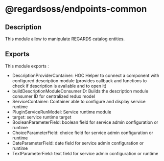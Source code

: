 # @regardsoss/endpoints-common

## Description

This module allow to manipulate REGARDS catalog entities.

## Exports

This module exports :
 * DescriptionProviderContainer: HOC Helper to connect a component with configured description module (provides callback and functions to check if description is available and to open it)
 * buildDescriptionModuleConsumerID: Builds the description module consumer ID for centralized redux model
 * ServiceContainer: Container able to configure and display service runtime
 * PluginServiceRunModel: Service runtime module
 * target: service runtime target
 * BooleanParameterField: boolean field for service admin configuration or runtime
 * ChoiceParameterField: choice field for service admin configuration or runtime
 * DateParameterField: date field for service admin configuration or runtime
 * TextParameterField: text field for service admin configuration or runtime
